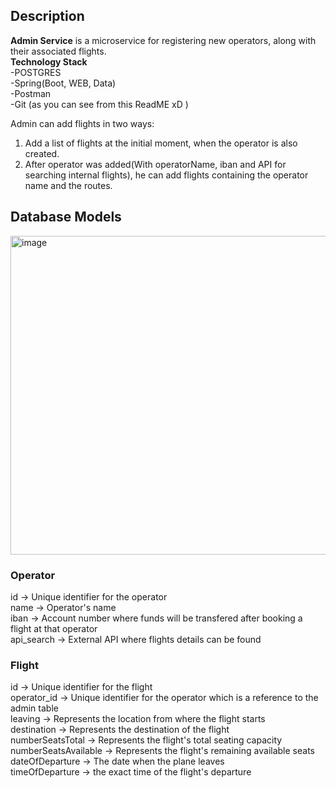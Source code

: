 <h2>Description</h2>
<b>Admin Service</b> is a microservice for registering new operators, along with their associated flights. <br />
<b>Technology Stack</b> <br />
-POSTGRES <br />
-Spring(Boot, WEB, Data) <br />
-Postman <br />
-Git (as you can see from this ReadME xD ) <br />

Admin can add flights in two ways:
1. Add a list of flights at the initial moment, when the operator is also created.
2. After operator was added(With operatorName, iban and API for searching internal flights),
   he can add flights containing the operator name and the routes.

<h2>Database Models</h2>
<img width="510" alt="image" src="https://github.com/BalteanuAndrei709/FlightBooking/assets/55703977/d4cf509b-6002-4085-a332-d3b8131f3cca">
<h3> Operator </h3>
id -> Unique identifier for the operator <br />
name -> Operator's name  <br />
iban -> Account number where funds will be transfered after booking a flight at that operator  <br />
api_search -> External API where flights details can be found  <br />

<h3> Flight </h3>
id -> Unique identifier for the flight <br />
operator_id -> Unique identifier for the operator which is a reference to the admin table <br />
leaving -> Represents the location from where the flight starts <br />
destination -> Represents the destination of the flight <br />
numberSeatsTotal -> Represents the flight's total seating capacity <br />  
numberSeatsAvailable -> Represents the flight's remaining available seats <br />
dateOfDeparture -> The date when the plane leaves <br />
timeOfDeparture -> the exact time of the flight's departure <br />


